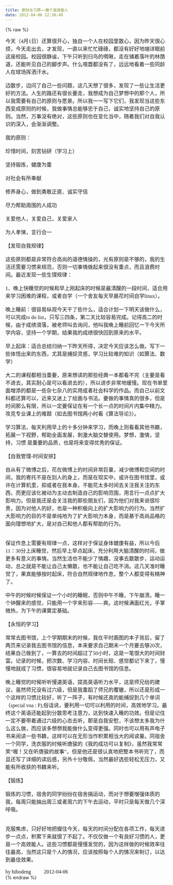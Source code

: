 ```yaml
---
title: 原则与习惯——做个高效能人
date: 2012-04-06 22:38:49
---
```

{% raw %}
<div><span style="font-family:'Microsoft YaHei';font-size:16px;">今天（4月1日）还算很开心，独自一个人在校园里散心，因为昨天很心烦，今天走出去，才发现，一直以来忙忙碌碌，都没有好好地端详眼前这座校园。校园很静谧，下午只听到归鸟的啁啾，走在铺着落叶的林荫道，还能听见自己的脚步声。什么喧嚣都没有了，远远地看着一些同龄人在球场挥洒汗水。</span></div>
<span style="font-size:16px;"> </span><span style="font-family:'Microsoft YaHei';font-size:16px;"> </span><div><span style="font-family:'Microsoft YaHei';font-size:16px;">&nbsp;</span></div>
<span style="font-size:16px;"> </span><span style="font-family:'Microsoft YaHei';font-size:16px;"> </span><div><span style="font-family:'Microsoft YaHei';font-size:16px;">边散步，边问了自己一些问题，这几天想了很多，发现了一些让生活更好的方法。人生的路还有很长要走，我想成为自己梦想中的那个人，所以我需要有自己的原则与愿景。所以我一一写下它们，我发现当这些东西变成原则的时候，我做事情总能够忠于自己，诚实地坚持自己的原则。当然，万事没有绝对，这些原则也在变化当中，随着我们对自我认识的深入，会渐渐调整。</span></div>
<span style="font-size:16px;"> </span><span style="font-family:'Microsoft YaHei';font-size:16px;"> </span><div><span style="font-family:'Microsoft YaHei';font-size:16px;">&nbsp;</span></div>
<span style="font-size:16px;"> </span><span style="font-family:'Microsoft YaHei';font-size:16px;"> </span><div><span style="font-family:'Microsoft YaHei';font-size:16px;"> </span><div><span style="font-family:'Microsoft YaHei';font-size:16px;">我的原则：</span></div>
<span style="font-size:16px;"> </span><span style="font-family:'Microsoft YaHei';font-size:16px;"> </span><div><span style="font-family:'Microsoft YaHei';font-size:16px;">&nbsp;</span></div>
<span style="font-size:16px;"> </span><span style="font-family:'Microsoft YaHei';font-size:16px;"> </span><div><span style="font-family:'Microsoft YaHei';font-size:16px;">珍惜时间，刻苦钻研（学习上）</span></div>
<span style="font-size:16px;"> </span><span style="font-family:'Microsoft YaHei';font-size:16px;"> </span><div><span style="font-family:'Microsoft YaHei';font-size:16px;">&nbsp;</span></div>
<span style="font-size:16px;"> </span><span style="font-family:'Microsoft YaHei';font-size:16px;"> </span><div><span style="font-family:'Microsoft YaHei';font-size:16px;">坚持锻炼，健康为重</span></div>
<span style="font-size:16px;"> </span><span style="font-family:'Microsoft YaHei';font-size:16px;"> </span><div><span style="font-family:'Microsoft YaHei';font-size:16px;">&nbsp;</span></div>
<span style="font-size:16px;"> </span><span style="font-family:'Microsoft YaHei';font-size:16px;"> </span><div><span style="font-family:'Microsoft YaHei';font-size:16px;">对社会有所奉献</span></div>
<span style="font-size:16px;"> </span><span style="font-family:'Microsoft YaHei';font-size:16px;"> </span><div><span style="font-family:'Microsoft YaHei';font-size:16px;">&nbsp;</span></div>
<span style="font-size:16px;"> </span><span style="font-family:'Microsoft YaHei';font-size:16px;"> </span><div><span style="font-family:'Microsoft YaHei';font-size:16px;">修养身心，做到勇敢正直、诚实守信</span></div>
<span style="font-size:16px;"> </span><span style="font-family:'Microsoft YaHei';font-size:16px;"> </span><div><span style="font-family:'Microsoft YaHei';font-size:16px;">&nbsp;</span></div>
<span style="font-size:16px;"> </span><span style="font-family:'Microsoft YaHei';font-size:16px;"> </span><div><span style="font-family:'Microsoft YaHei';font-size:16px;">尽力帮助周围的人成功</span></div>
<span style="font-size:16px;"> </span><span style="font-family:'Microsoft YaHei';font-size:16px;"> </span><div><span style="font-family:'Microsoft YaHei';font-size:16px;">&nbsp;</span></div>
<span style="font-size:16px;"> </span><span style="font-family:'Microsoft YaHei';font-size:16px;"> </span><div><span style="font-family:'Microsoft YaHei';font-size:16px;">关爱他人，关爱自己，关爱家人</span></div>
<span style="font-size:16px;"> </span><span style="font-family:'Microsoft YaHei';font-size:16px;"> </span><div><span style="font-family:'Microsoft YaHei';font-size:16px;">&nbsp;</span></div>
<span style="font-size:16px;"> </span><span style="font-family:'Microsoft YaHei';font-size:16px;"> </span><div><span style="font-family:'Microsoft YaHei';font-size:16px;">为人孝悌，言行合一</span><div><span style="font-family:'Microsoft YaHei';font-size:16px;">&nbsp;</span></div>
<span style="font-size:16px;"> </span><span style="font-family:'Microsoft YaHei';font-size:16px;"> </span><div><span style="font-family:'Microsoft YaHei';font-size:16px;">【发现自我规律】</span></div>
<span style="font-size:16px;"> </span><span style="font-family:'Microsoft YaHei';font-size:16px;"> </span><div><span style="font-family:'Microsoft YaHei';font-size:16px;">&nbsp;</span></div>
<span style="font-size:16px;"> </span></div>
<span style="font-size:16px;"> </span><span style="font-family:'Microsoft YaHei';font-size:16px;"> </span><div><span style="font-family:'Microsoft YaHei';font-size:16px;">这些原则都是非常符合高尚的道德情操的，光有原则是不够的，我的生活还需要习惯来规范，否则一切事情做起来很没有重点，而且浪费时间。最近发现一些生理规律：</span></div>
<span style="font-size:16px;"> </span><span style="font-family:'Microsoft YaHei';font-size:16px;"> </span><div><span style="font-family:'Microsoft YaHei';font-size:16px;">&nbsp;</span></div>
<span style="font-size:16px;"> </span><span style="font-family:'Microsoft YaHei';font-size:16px;"> </span><div><span style="font-family:'Microsoft YaHei';font-size:16px;">1、晚上快睡觉的时候和早上刚起床的时候是最清醒的一段时间，适合用来学习困难的课程，或者自学（一个舍友每天早晨花时间自学linux）。</span></div>
<span style="font-size:16px;"> </span><span style="font-family:'Microsoft YaHei';font-size:16px;"> </span><div><span style="font-family:'Microsoft YaHei';font-size:16px;">&nbsp;</span></div>
<span style="font-size:16px;"> </span><span style="font-family:'Microsoft YaHei';font-size:16px;"> </span><div><span style="font-family:'Microsoft YaHei';font-size:16px;">晚上睡前：很容易纵观今天干了些什么，适合计划一下明天该做什么，可以完成to do 
list，只写三四条，第二天比较容易完成。记得高二的时候，由于成绩滑落，被老师叫去询问，他叫我晚上睡前回忆一下今天所学内容，坚持一个学期，结果我的成绩很快回到原来的水平。</span></div>
<span style="font-size:16px;"> </span><span style="font-family:'Microsoft YaHei';font-size:16px;"> </span><div><span style="font-family:'Microsoft YaHei';font-size:16px;">&nbsp;</span></div>
<span style="font-size:16px;"> </span><span style="font-family:'Microsoft YaHei';font-size:16px;"> </span><div><span style="font-family:'Microsoft YaHei';font-size:16px;">早上起床：适合总结归纳一下昨天所得，决定今天应该怎么做。写下一些体悟出来的东西，尤其是捕捉灵感，学习比较难的知识（如算法、数学）</span></div>
<span style="font-size:16px;"> </span><span style="font-family:'Microsoft YaHei';font-size:16px;"> </span><div><span style="font-family:'Microsoft YaHei';font-size:16px;">&nbsp;</span></div>
<span style="font-size:16px;"> </span><span style="font-family:'Microsoft YaHei';font-size:16px;"> </span><div><span style="font-family:'Microsoft YaHei';font-size:16px;">大二的课程都相当重要，原来想读的那些经典一本都看不完（主要是看不进去，其实耐心是可以看进去的），所以进步非常地缓慢。现在书单里面增添的都是一些杂七杂八的实用或者社会科学的作品。而自己以前文科都还算可以，近来又迷上了绘画与书法。要做的事情真的很多，但是时间那么有限，所以一定要保证在有一个长一点的时间片内集中精力。攻克专业课上的难题（如去图书馆两小时看《算法导论》）。</span></div>
<span style="font-size:16px;"> </span><span style="font-family:'Microsoft YaHei';font-size:16px;"> </span><div><span style="font-family:'Microsoft YaHei';font-size:16px;">&nbsp;</span></div>
<span style="font-size:16px;"> </span><span style="font-family:'Microsoft YaHei';font-size:16px;"> </span><div><span style="font-family:'Microsoft YaHei';font-size:16px;"> </span><div><span style="font-family:'Microsoft YaHei';font-size:16px;">学习算法，每天利用早上的十多分钟来学习，而晚上则看看其他书籍，拓展一下视野，帮助全面发展，刺激大脑交替使用。梦想，激情，坚持，习惯 
是重要的品质，也是将来变得优秀的保证。</span></div>
<span style="font-size:16px;"> </span><span style="font-family:'Microsoft YaHei';font-size:16px;"> </span><div><span style="font-family:'Microsoft YaHei';font-size:16px;">&nbsp;</span></div>
<span style="font-size:16px;"> </span></div>
<span style="font-size:16px;"> </span><span style="font-family:'Microsoft YaHei';font-size:16px;"> </span><div><span style="font-family:'Microsoft YaHei';font-size:16px;"> </span><div><span style="font-family:'Microsoft YaHei';font-size:16px;">【自我管理-时间安排】</span></div>
<span style="font-size:16px;"> </span></div>
<span style="font-size:16px;"> </span><span style="font-family:'Microsoft YaHei';font-size:16px;"> </span><div><span style="font-family:'Microsoft YaHei';font-size:16px;">&nbsp;</span></div>
<span style="font-size:16px;"> </span><span style="font-family:'Microsoft YaHei';font-size:16px;"> </span><div><span style="font-family:'Microsoft YaHei';font-size:16px;">自从有了微博之后，花在微博上的时间非常巨量，减少微博和空间的时间，我的寄托不是在别人的身上，而是在现实中，或许在图书馆里，或许在计算机里，抑或者在我本身。不能花太多时间去关注我关注的东西，而更应该化被动为主动去制造自己的影响范围，用言行一点点扩大影响力。但是我还是会关注我的那些朋友们，因为他们对我来说很珍贵，因为对他人的好，也是一种积极向上的扩大影响力的行为。当然扩大影响力的目的不是单纯地为了扩大影响力本身，而是基于高尚品格的面向理想地扩大，是对自己和他人都有帮助的行为。</span></div>
<span style="font-size:16px;"> </span><span style="font-family:'Microsoft YaHei';font-size:16px;"> </span><div><span style="font-family:'Microsoft YaHei';font-size:16px;">&nbsp;</span></div>
<span style="font-size:16px;"> </span><span style="font-family:'Microsoft YaHei';font-size:16px;"> </span><div><span style="font-family:'Microsoft YaHei';font-size:16px;">&nbsp;</span></div>
<span style="font-size:16px;"> </span><span style="font-family:'Microsoft YaHei';font-size:16px;"> </span><div><span style="font-family:'Microsoft YaHei';font-size:16px;"> </span><div><span style="font-family:'Microsoft YaHei';font-size:16px;">保证作息上需要有规律一点，这样对于保证身体健康有益，所以今后11：30分上床睡觉，然后早上早点起床，充分利用大脑清醒的时间，做更多有意义的事情。当然生活也不能少了情趣，没事去散散步，运动运动，总之就是不能让自己太懒散，也不能让自己吃不消。这几天准时睡觉了，果真能够按时起床，符合自然规律地作息，整个人都变得有精神了。</span></div>
<span style="font-size:16px;"> </span><span style="font-family:'Microsoft YaHei';font-size:16px;"> </span><div><span style="font-family:'Microsoft YaHei';font-size:16px;">&nbsp;</span></div>
<span style="font-size:16px;"> </span><span style="font-family:'Microsoft YaHei';font-size:16px;"> </span><div><span style="font-family:'Microsoft YaHei';font-size:16px;"> </span><div><span style="font-family:'Microsoft YaHei';font-size:16px;">中午的时候时候保证一个小时的睡眠，否则中午不睡，下午崩溃。睡一个钟醒来的感觉，只能用一个字来形容——爽。这时候满面红光，手掌微热，为下午的课奠定基础。</span></div>
<span style="font-size:16px;"> </span></div>
<span style="font-size:16px;"> </span><span style="font-family:'Microsoft YaHei';font-size:16px;"> </span><div><span style="font-family:'Microsoft YaHei';font-size:16px;">&nbsp;</span></div>
<span style="font-size:16px;"> </span><span style="font-family:'Microsoft YaHei';font-size:16px;"> </span><div><span style="font-family:'Microsoft YaHei';font-size:16px;">【永恒的学习】</span></div>
<span style="font-size:16px;"> </span><span style="font-family:'Microsoft YaHei';font-size:16px;"> </span><div><span style="font-family:'Microsoft YaHei';font-size:16px;">&nbsp;</span></div>
<span style="font-size:16px;"> </span><span style="font-family:'Microsoft YaHei';font-size:16px;"> </span><div><span style="font-family:'Microsoft YaHei';font-size:16px;">常常去图书馆，上个学期期末的时候，我在平时画图的本子背后，留了两页来记录我去图书馆的信息，本来要求自己期末一个月要去够20次，结果自己做到了，一算去的时间超过了50小时，这是一笔很大的时间财富。记录的时候，把次数、学习内容、时间长短、感觉都记下来了，慢慢地就成了习惯，很容易地就记录自己去图书馆的信息。</span></div>
<span style="font-size:16px;"> </span><span style="font-family:'Microsoft YaHei';font-size:16px;"> </span><div><span style="font-family:'Microsoft YaHei';font-size:16px;">&nbsp;</span></div>
<span style="font-size:16px;"> </span><span style="font-family:'Microsoft YaHei';font-size:16px;"> </span><div><span style="font-family:'Microsoft YaHei';font-size:16px;">晚上睡觉的时候听听慢速英语，提高英语听力水平，这是师兄给的建议，虽然师兄没有过六级，但是我重蹈了师兄的覆辙，所以还是形成一个这样的习惯比较好，听了一阵子，有时候还真的能捕捉到几个单词（special 
voa : 
P),俗话说，要利用一切可以利用的时间，高效地学习。最终这个英语还能起到分散思考注意力，达到快速入睡的功效。但是记住一定不要带着通过六级的心态去听，那是自我安慰，不该想太多我为什么这么做，而应该多想想我能做什么变得更强。同时也可以用有声电子书来阅读一些书籍，这样可以在无形当作积累相当大的阅读量。同宿舍一个同学，洗衣服的时候听唐骏的《我的成功可以复制》，虽然我常常笑“喔！又在听唐骏的故事”，但是他还是很认真地把整本书听完了，而且还写了详细的读后感，另外十分敬佩，当然最好选些轻松无压力，又能有所收获的书籍来听。</span></div>
<span style="font-size:16px;"> </span><span style="font-family:'Microsoft YaHei';font-size:16px;"> </span><div><span style="font-family:'Microsoft YaHei';font-size:16px;">&nbsp;</span></div>
<span style="font-size:16px;"> </span><span style="font-family:'Microsoft YaHei';font-size:16px;"> </span><div><span style="font-family:'Microsoft YaHei';font-size:16px;">【锻炼】</span></div>
<span style="font-size:16px;"> </span><span style="font-family:'Microsoft YaHei';font-size:16px;"> </span><div><span style="font-family:'Microsoft YaHei';font-size:16px;">&nbsp;</span></div>
<span style="font-size:16px;"> </span><span style="font-family:'Microsoft YaHei';font-size:16px;"> </span><div><span style="font-family:'Microsoft YaHei';font-size:16px;">锻炼的习惯，宿舍的同学纷纷在宿舍搞运动，而对于想要增强体质的我，每周只能抽出周三或者周六的下午去运动，平时只是每天做几个深呼吸。</span></div>
<span style="font-size:16px;"> </span><span style="font-family:'Microsoft YaHei';font-size:16px;"> </span><div><span style="font-family:'Microsoft YaHei';font-size:16px;">&nbsp;</span></div>
<span style="font-size:16px;"> </span><span style="font-family:'Microsoft YaHei';font-size:16px;"> </span><div><span style="font-family:'Microsoft YaHei';font-size:16px;">&nbsp;</span></div>
<span style="font-size:16px;"> </span><span style="font-family:'Microsoft YaHei';font-size:16px;"> </span><div><span style="font-family:'Microsoft YaHei';font-size:16px;"> </span><div><span style="font-family:'Microsoft YaHei';font-size:16px;">克服焦虑，只好好地把握住今天，每天的时间分配在各项工作，每天进步一点点，积累下来就很了不起了。不仅仅做一个有良好习惯的人，更是一个高效能人。这些习惯都是慢慢发觉的，因为这样做的时候效率往往最高，当然这只是个人的情况，应该按照每个人的情况来制订，以达到最佳效果。</span></div>
<span style="font-size:16px;"> </span><span style="font-family:'Microsoft YaHei';font-size:16px;"> </span><div><span style="font-family:'Microsoft YaHei';font-size:16px;">&nbsp;</span></div>
<span style="font-size:16px;"> </span><span style="font-family:'Microsoft YaHei';font-size:16px;"> </span><div><span style="font-family:'Microsoft YaHei';font-size:16px;">by bibodeng&nbsp;&nbsp;&nbsp;&nbsp;&nbsp;&nbsp;&nbsp;&nbsp;&nbsp; 2012-04-06</span></div>
</div>
</div>
</div>{% endraw %}
